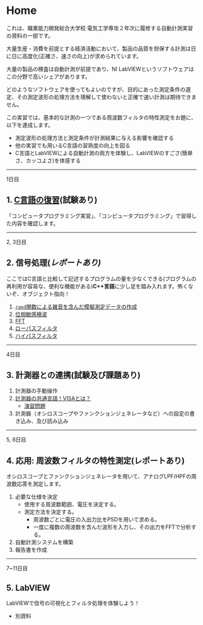 # Home

これは、職業能力開発総合大学校 電気工学専攻２年次に履修する自動計測実習の資料の一部です。

大量生産・消費を前提とする経済活動において、製品の品質を担保する計測は日に日に高度化(正確さ、速さの向上)が求められています。

大量の製品の検査は自動計測が前提であり、NI LabVIEWというソフトウェアはこの分野で高いシェアがあります。

どのようなソフトウェアを使ってもよいのですが、目的にあった測定条件の選定、その測定波形の処理方法を理解して使わないと正確で速い計測は期待できません。

この実習では、基本的な計測の一つである周波数フィルタの特性測定をお題に、以下を達成します。
- 測定波形の処理方法と測定条件が計測結果に与える影響を確認する
- 他の実習でも用いるC言語の習熟度の向上を図る
- C言語とLabVIEWによる自動計測の両方を体験し、LabVIEWのすごさ(簡単さ、カッコよさ)を体感する

---
1日目
## 1. [C言語の復習](./1_1_Clang_Works.md)(**試験あり**)

「コンピュータプログラミング実習」、「コンピュータプログラミング」で習得した内容を確認します。

---
2, 3日目
## 2. 信号処理(**レポートあり*)*

ここではC言語と比較して記述するプログラムの量を少なくできる(プログラムの再利用が容易な、便利な機能がある)**C++言語**に少し足を踏み入れます。怖くないぞ、オブジェクト指向！

1. [`rand`関数による雑音を含んだ模擬測定データの作成](./2_1_GenerateWaveform.md)
1. [位相敏感検波](./2_2_PSD.md)
1. [FFT](2_3_FFT.md)
1. [ローパスフィルタ](./2_4_LPF.md)
1. [ハイパスフィルタ](./2_5_HPF.md)

---
4日目
## 3. 計測器との連携(**試験及び課題あり**)
1. 計測器の手動操作
1. [計測器の共通言語！VISAとは？](./3_2_0_VISA.md)
   - [演習問題](./3_2_1_VISA_Works.md)
1. 計測器（オシロスコープやファンクションジェネレータなど）への設定の書き込み、及び読み込み

---
5, 6日目
## 4. 応用: 周波数フィルタの特性測定(**レポートあり**)

オシロスコープとファンクションジェネレータを用いて、アナログLPF/HPFの周波数応答を測定します。

1. 必要な仕様を決定
   - 使用する周波数範囲、電圧を決定する。
   - 測定方法を決定する。
     - 周波数ごとに電圧の入出力比をPSDを用いて求める。
     - 一度に複数の周波数を含んだ波形を入力し、その出力をFFTで分析する。
1. 自動計測システムを構築
1. 報告書を作成

---
7~11日目
## 5. LabVIEW

LabVIEWで信号の可視化とフィルタ処理を体験しよう！
- 別資料
